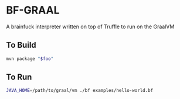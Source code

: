 BF-GRAAL
=======
A brainfuck interpreter written on top of Truffle to run on the GraalVM

To Build
--------

```bash
mvn package "$foo"
```

To Run
------

```bash
JAVA_HOME=/path/to/graal/vm ./bf examples/hello-world.bf
```
